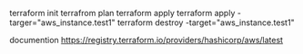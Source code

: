 terraform init
terrafrom plan
terraform apply 
terraform apply -targer="aws_instance.test1"
terraform destroy -target="aws_instance.test1"


documention 
https://registry.terraform.io/providers/hashicorp/aws/latest

